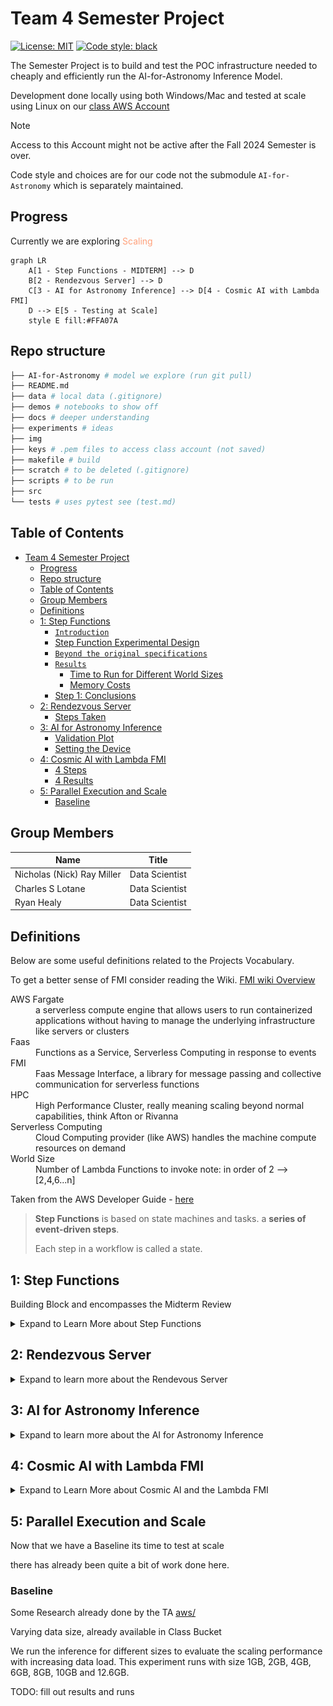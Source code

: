 # Team 4 Semester Project

<a href="https://github.com/psf/black/blob/main/LICENSE"><img alt="License: MIT" src="https://black.readthedocs.io/en/stable/_static/license.svg"></a>
<a href="https://github.com/psf/black"><img alt="Code style: black" src="https://img.shields.io/badge/code%20style-black-000000.svg"></a>

The Semester Project is to build and test the POC infrastructure needed to cheaply and efficiently run the AI-for-Astronomy
Inference Model.

Development done locally using both Windows/Mac and tested at scale using Linux on our [class AWS Account](https://us-east-1.console.aws.amazon.com/console/home?region=us-east-1#)

>[!NOTE]
>Access to this Account might not be active after the Fall 2024 Semester is over.

Code style and choices are for our code not the submodule `AI-for-Astronomy` which is separately maintained.

## Progress

Currently we are exploring <span style="color: #FFA07A;">Scaling</span>

```mermaid
graph LR
    A[1 - Step Functions - MIDTERM] --> D
    B[2 - Rendezvous Server] --> D
    C[3 - AI for Astronomy Inference] --> D[4 - Cosmic AI with Lambda FMI]
    D --> E[5 - Testing at Scale]
    style E fill:#FFA07A
```

## Repo structure

```bash
├── AI-for-Astronomy # model we explore (run git pull)
├── README.md
├── data # local data (.gitignore)
├── demos # notebooks to show off
├── docs # deeper understanding
├── experiments # ideas
├── img 
├── keys # .pem files to access class account (not saved)
├── makefile # build 
├── scratch # to be deleted (.gitignore)
├── scripts # to be run
├── src 
└── tests # uses pytest see (test.md)
```

## Table of Contents

- [Team 4 Semester Project](#team-4-semester-project)
  - [Progress](#progress)
  - [Repo structure](#repo-structure)
  - [Table of Contents](#table-of-contents)
  - [Group Members](#group-members)
  - [Definitions](#definitions)
  - [1: Step Functions](#1-step-functions)
    - [`Introduction`](#introduction)
    - [Step Function Experimental Design](#step-function-experimental-design)
    - [`Beyond the original specifications`](#beyond-the-original-specifications)
    - [`Results`](#results)
      - [Time to Run for Different World Sizes](#time-to-run-for-different-world-sizes)
      - [Memory Costs](#memory-costs)
    - [Step 1: Conclusions](#step-1-conclusions)
  - [2: Rendezvous Server](#2-rendezvous-server)
    - [Steps Taken](#steps-taken)
  - [3: AI for Astronomy Inference](#3-ai-for-astronomy-inference)
    - [Validation Plot](#validation-plot)
    - [Setting the Device](#setting-the-device)
  - [4: Cosmic AI with Lambda FMI](#4-cosmic-ai-with-lambda-fmi)
    - [4 Steps](#4-steps)
    - [4 Results](#4-results)
  - [5: Parallel Execution and Scale](#5-parallel-execution-and-scale)
    - [Baseline](#baseline)

## Group Members

| Name | Title |
|------|------|
|  Nicholas (Nick) Ray Miller    |  Data Scientist    |
|  Charles S Lotane    |  Data Scientist    |
|  Ryan Healy     |  Data Scientist    |

## Definitions

Below are some useful definitions related to the Projects Vocabulary.

To get a better sense of FMI consider reading the Wiki.
[FMI wiki Overview](https://github.com/mstaylor/fmi/wiki/Aws)

<dl>
  <dt>AWS Fargate</dt>
  <dd>a serverless compute engine that allows users to run containerized applications without having to manage the underlying infrastructure like servers or clusters</dd>

  <dt>Faas</dt>
  <dd>Functions as a Service, Serverless Computing in response to events</dd>

  <dt>FMI</dt>
  <dd>Faas Message Interface, a library for message passing and collective communication for serverless functions</dd>

  <dt>HPC</dt>
  <dd>High Performance Cluster, really meaning scaling beyond normal capabilities, think Afton or Rivanna </dd>
  
  <dt>Serverless Computing</dt>
  <dd>Cloud Computing provider (like AWS) handles the machine compute resources on demand</dd>

  <dt>World Size</dt>
  <dd>Number of Lambda Functions to invoke note: in order of 2  --> [2,4,6...n]</dd>

</dl>

Taken from the AWS Developer Guide - [here](https://docs.aws.amazon.com/step-functions/latest/dg/concepts-statemachines.html)

> **Step Functions** is based on state machines and tasks.
> a **series of event-driven steps**.
>
> Each step in a workflow is called a state.

## 1: Step Functions

Building Block and encompasses the Midterm Review

<details>
<summary> Expand to Learn More about Step Functions </summary>

This implementation is done with extensive help from Mils Taylor [and his video shown in class - requires a login - should be referenced.](https://canvas.its.virginia.edu/courses/121565/pages/week-5-chapter-5?module_item_id=1220355)

### `Introduction`

This initial part of the Big Data Systems Semester project, introduces Workflow Orchestration and the key part of any project which is optimizing the Budget.

The goal of the Semester Project is to develop a `Proof of Concept Model`. to do so requires being able to show and mimic the scale while being mindful of costs (large EC2 instances can be costly)

In addition to cost considerations, Lambda Functions can be scaled down to zero when there is zero work while EC2 compute instances need to be managed and shut down /manually destroyed.

While the AWS Lambda environment is highly constrained environment it [can cheaply mimic a HPC](https://arxiv.org/abs/2305.08763)

some of the infrastructure to run this experiment that is provided by the class include:

- a deployed Rendezvous sever deployed as `rendezvous.uva-ds5110.com`
- and a useable Registered Docker Image

These can be seen on the left side of the image below.

We can build the following part of an infrastructure.

![img/Using_Mils_slide_to_show.png](img/using_Mils_slide_to_show.png)

>[!TIP]
 To run this locally you'll need the Docker Image, if building an Image from scratch or for a new application include make and Python 3.9+

 to get the Python library installed see below

```bash
# a needed dependency might be the fmi python library
# see the fmi github
git clone https://github.com/mstaylor/fmi
cd python
mkdir build
cd build
cmake ..
make
```

### Step Function Experimental Design

The State Machine took in several parts

including

1) an event (were manually started)
2) the number of Lambda functions to test (also known as worlds)
3) a script places on S3 (locally here scripts/fmi-test.py)
4) settings in a json format (scripts/fmi.json)

The DAG for the job is the following

![test](img/stepfunctions_graph.png)

### `Beyond the original specifications`

Multiple World sizes were tested in order to give us an idea of the appropriate scale needed.

### `Results`

#### Time to Run for Different World Sizes

| World Size | Run Time, sec |
|------|------|
| 2 | 4.846 |
| 4 | 4.635 |
| 20 | 5.029 |
| 50 | 6.877 |

#### Memory Costs

| Memory | Duration | Cost |
|------|------|------|
| 128 MB | 11.722 s | $0.024628 |
| 512 MB | 6.678 s | $0.028035 |
| 1024 MB | 3.194 s | $0.026830 |
| 1536 MB | 1.465 s | $0.024638 |

[Google Drive - copy of referenced logs, request access if needed](https://docs.google.com/spreadsheets/d/1bSQFHwop4_Ki_NDmygVB1IjslVpnG32vNwmEyj1rDBA/edit?gid=1467612570#gid=1467612570)

- an equivalent EC2 instance could be 3-5 dollars and has start up and tear down time and the potential to have unused compute running up a large bill
  
### Step 1: Conclusions

Using the FMI State Machines we've successfully deployed a cheap infrastructure to build our POC and simulate a real deployment.

Plus or minus some costs for startup costs and variability in cloud infrastructure start ups the provisioning of these systems is
$$T_n = \theta(log(n))$$

as can be seen in the graph below of World size (Lambda inputs) and Runtime in seconds

![Nick's Runtime Graph](img/runtime_graph.png)

Which provides us with an easy and cheap way to scale.

>[!NOTE]
> Additional Notes
>
>- limited by the upper run time of an AWS Lambda Function (15 minutes)
>- limited to one script that has to be in an AWS S3 bucket
>- Output is sent to AWS Cloud Watch Log and should be examined using a log parser

compare different data sizes, and call sizes of the step functions

</details>

## 2: Rendezvous Server

<details>

<summary> Expand to learn more about the Rendevous Server </summary>

Taken from [preclass assignment](https://canvas.its.virginia.edu/courses/121565/assignments/571382?module_item_id=1318706)

The Faas Message Interface(FMI) uses the TCPunch

Links to an external site. communication library and Rendezvous server to establish socket communication between ($n$) AWS Lambda functions.
To run `FMI Python scripts` like is needed for the Astronomy Inference at Scale, it is necessary to deploy a Rendezvous Server on the public internet.

The `UVA DS5110` AWS account (TODO: link here) has includes a prebuilt Docker image that can be used.

### Steps Taken

1) go to AWS ECS (Elastic Container Service)
2) select `rendezvous-tcpunch-fargate-task from the list and select rendezvous-tcpunch-fargate-task:1`
3) Select the Deploy option, Select the fargate1 cluster and select the launch type as FARGATE.
4) Scroll down to the Networking section and choose the open access security group as the only security group associated with this task.
5) Select Create at the bottom of the page
6) After the Rendezvous server starts, you will need to extract the public ip address from the task. We will use that as the IP address for the A Route 53 record.
7) Navigate to the AWS Route 53 service, select the uva-ds5110.com hosted zone, and update the rendezvous.uva-ds5110.com record with the IP Address retrieved from the previous step.

</details>

## 3: AI for Astronomy Inference

<details>
<summary> Expand to learn more about the AI for Astronomy Inference</summary>

The input is run

The output is given here:

- `inference.png`: This contains a visual representation of the inference results.
- `Results.json`: This JSON file contains the detailed numerical results of the inference.

```json
{
     "System": "Windows",
     "Node Name": "MEL",
     "Release": "10",
     "Version": "10.0.22631",
     "Machine": "AMD64",
     "Processor": "AMD64 Family 25 Model 80 Stepping 0, AuthenticAMD",
     "GPU Info": "No GPU available",
     "CPU Info": {
          "Physical Cores": 8,
          "Total Cores": 16,
          "Max Frequency": "2000.00Mhz",
          "Min Frequency": "0.00Mhz",
          "Current Frequency": "1808.00Mhz",
          "Total CPU Usage": "17.8%",
          "Per Core Usage": [
               "17.7%",
               "23.6%",
               "30.5%",
               "28.9%",
               "8.1%",
               "8.8%",
               "21.5%",
               "24.3%",
               "2.4%",
               "2.5%",
               "18.4%",
               "19.7%",
               "2.9%",
               "3.0%",
               "48.6%",
               "24.7%"
          ]
     },
     "Memory Info": {
          "Total Memory": "15.34 GB",
          "Available Memory": "10.71 GB",
          "Memory Usage": "30.2%"
     }
}

{
     "total execution time": 131.83914375305176,
     "throughput": 31118881.716076322,
     "average execution time (milliseconds) per batch": 168.80812260313925,
     "batch size": 32,
     "number of batches": 781,
     "device": "cpu",
     "MAE": 0.01336825733453455,
     "MSE": 0.0003767368048620285,
     "Bias": 0.002923277978249915,
     "Precision": 0.011839682161808014,
     "R2": 0.9684378430247307
}

{
     "MAE": 0.012519702469931539,
     "MSE": 0.0002972779517542907,
     "Bias": 0.002024519662331888,
     "Precision": 0.011360233630985022,
     "R2": 0.9746744122000114
}

```

### Validation Plot

![Prediction Validation Plot](<AI-for-Astronomy/code/Anomaly Detection/Plots/inference.png>)

### Setting the Device

To run the script on either GPU or CPU, set the --device argument accordingly:

- For GPU: use `cuda`
- For CPU: use `cpu` (default)

To change the device, modify the --device argument as follows:

```python
    parser.add_argument('--device', type=str, default='cpu', help="Device to run the model on: 'cuda' for GPU or 'cpu' for CPU")
```

</details>

## 4: Cosmic AI with Lambda FMI

<details>
<summary>Expand to Learn More about Cosmic AI and the Lambda FMI</summary>

An AWS Step function has been developed to facilate orchestration of AI For Astronomy Serverless Inference. Step functions are represented as state machines and tasks. For the DS5110 class, the cosmicai state machine has been created. This step function takes an input payload and generates appropriate AWS Lambda fmi_executor payloads

In this payload we use world_size to represent the number of lambda functions to invoke, bucket to represent the S3 bucket that contains the fmi python script, S3_object_name to represent the path on the S3 bucket where the script can be found, data_path to represent where the resized_inference.pt can be founder, and script to represent the inference script.

![FMI image](img/fmi_image.png)

```json
# payload

# double check permissions on bucket
# will time out after 15 minutes

{
  "bucket": "Group4-cosmicai", 
  "world_size": "1",
  "object_type": "folder",
  "S3_object_name": "scripts/Anomaly Detection",
  "data_path": "/tmp/scripts/Anomaly Detection/Inference/resized_inference.pt",
  "script": "/tmp/scripts/Anomaly Detection/Inference/inference.py"
}

```

To edit the input payload:

- Navigate to the AWS Step Function service
- Select the `cosmicai` state machine
- Select edit to edit the state machine
- Select the Lambda init state
- On the right, scroll to the payload section

### 4 Steps

1) Create an S3 bucket that will host your python script

- the one we created is `team4-cosmicai`

2) Create `result` and `scripts` folders in this S3 Bucket

3) Clone the following repository

```bash
git clone https://github.com/mstaylor/AI-for-Astronomy.git #fork

```

4) Copy the Anomaly Detection folder located under code to the S3 bucket
Execute the step function

5) view the execution logs by navigating to the following Cloudwatch Log Group: `/aws/lambda/cosmic-executor`

Results of the collective reduce operation are post to the S3 Bucket's result folder under 0 (rank zero), you can see an example below

```json
 "data_map": {
        "0": "Anomaly Detection/Fine_Tune_Model/Mixed_Inception_z_VITAE_Base_Img_Full_New_Full.pt",
        "1": "data/1.pt"
    }
```

### 4 Results

```json
# example of `Results.json` output
# TODO: replace with a valid run

{
    "total_cpu_time (seconds)": 5.814478928000014,
    "total_cpu_memory (MB)": 14320.256568,
    "execution_time (seconds/batch)": 2.907239464000007,
    "num_batches": 2,
    "batch_size": 512,
    "device": "cpu",
    "throughput_bps": 28910559.67036082,
    "sample_persec": 176.11208376194455,
    "cpu_info": {
        "processor": "x86_64",
        "architecture": [
            "64bit",
            "ELF"
        ],
        "machine": "x86_64",
        "system": "Linux",
        "platform": "Linux-5.10.227-239.884.amzn2.x86_64-x86_64-with-glibc2.35"
    },
    "ram_info (GB)": 10.455680847167969,
    "avg_profile": "<FunctionEventAvg key=Total self_cpu_time=2.229s cpu_time=375.273us  self_cuda_time=0.000us cuda_time=0.000us input_shapes= cpu_memory_usage=14320256568 cuda_memory_usage=0>",
    "self_cpu_memory (MB)": 10.510336
}

```

</details>

## 5: Parallel Execution and Scale

Now that we have a Baseline its time to test at scale

there has already been quite a bit of work done here.

### Baseline

Some Research already done by the TA [aws/](https://github.com/UVA-MLSys/AI-for-Astronomy/tree/main/aws)

Varying data size, already available in Class Bucket

We run the inference for different sizes to evaluate the scaling performance with increasing data load. This experiment runs with size 1GB, 2GB, 4GB, 6GB, 8GB, 10GB and 12.6GB.

TODO: fill out results and runs
